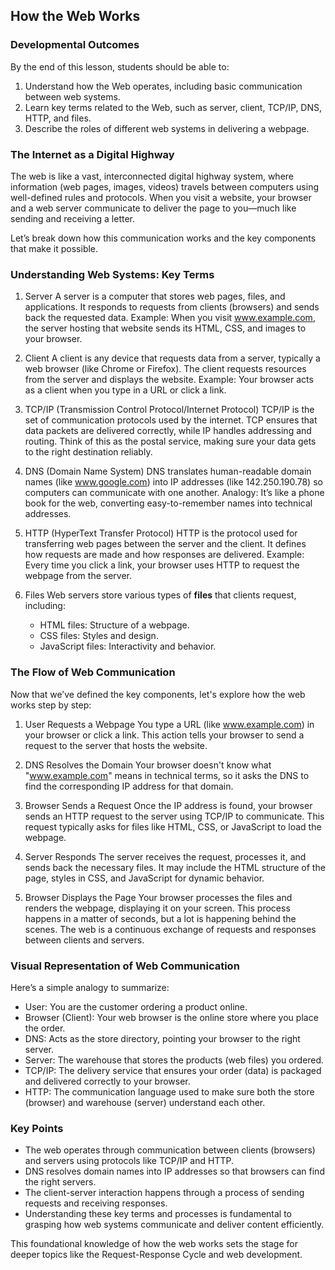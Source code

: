 ## How the Web Works

### Developmental Outcomes
By the end of this lesson, students should be able to:
1. Understand how the Web operates, including basic communication between web systems.
2. Learn key terms related to the Web, such as server, client, TCP/IP, DNS, HTTP, and files.
3. Describe the roles of different web systems in delivering a webpage.


### The Internet as a Digital Highway
The web is like a vast, interconnected digital highway system, where information (web pages, images, videos) travels between computers using well-defined rules and protocols. When you visit a website, your browser and a web server communicate to deliver the page to you—much like sending and receiving a letter.

Let’s break down how this communication works and the key components that make it possible.


### Understanding Web Systems: Key Terms
1. Server
    A server is a computer that stores web pages, files, and applications. It responds to requests from clients (browsers) and sends back the requested data.
    Example: When you visit www.example.com, the server hosting that website sends its HTML, CSS, and images to your browser.

2. Client
    A client is any device that requests data from a server, typically a web browser (like Chrome or Firefox). The client requests resources from the server and displays the website.
    Example: Your browser acts as a client when you type in a URL or click a link.

3. TCP/IP (Transmission Control Protocol/Internet Protocol)
    TCP/IP is the set of communication protocols used by the internet. TCP ensures that data packets are delivered correctly, while IP handles addressing and routing.
    Think of this as the postal service, making sure your data gets to the right destination reliably.

4. DNS (Domain Name System)
    DNS translates human-readable domain names (like www.google.com) into IP addresses (like 142.250.190.78) so computers can communicate with one another.
    Analogy: It’s like a phone book for the web, converting easy-to-remember names into technical addresses.

5. HTTP (HyperText Transfer Protocol)
    HTTP is the protocol used for transferring web pages between the server and the client. It defines how requests are made and how responses are delivered.
    Example: Every time you click a link, your browser uses HTTP to request the webpage from the server.

6. Files
    Web servers store various types of **files** that clients request, including:

   - HTML files: Structure of a webpage.
   - CSS files: Styles and design.
   - JavaScript files: Interactivity and behavior.


### The Flow of Web Communication

Now that we’ve defined the key components, let's explore how the web works step by step:

1. User Requests a Webpage
    You type a URL (like www.example.com) in your browser or click a link. This action tells your browser to send a request to the server that hosts the website.

2. DNS Resolves the Domain
    Your browser doesn't know what "www.example.com" means in technical terms, so it asks the DNS to find the corresponding IP address for that domain.

3. Browser Sends a Request
     Once the IP address is found, your browser sends an HTTP request to the server using TCP/IP to communicate. This request typically asks for files like HTML, CSS, or JavaScript to load the webpage.

4. Server Responds
    The server receives the request, processes it, and sends back the necessary files. It may include the HTML structure of the page, styles in CSS, and JavaScript for dynamic behavior.

5. Browser Displays the Page
    Your browser processes the files and renders the webpage, displaying it on your screen.
    This process happens in a matter of seconds, but a lot is happening behind the scenes. The web is a continuous exchange of requests and responses between clients and servers.


### Visual Representation of Web Communication

Here’s a simple analogy to summarize:

   - User: You are the customer ordering a product online.
   - Browser (Client): Your web browser is the online store where you place the order.
   - DNS: Acts as the store directory, pointing your browser to the right server.
   - Server: The warehouse that stores the products (web files) you ordered.
   - TCP/IP: The delivery service that ensures your order (data) is packaged and delivered correctly to your browser.
   - HTTP: The communication language used to make sure both the store (browser) and warehouse (server) understand each other.

### Key Points
- The web operates through communication between clients (browsers) and servers using protocols like TCP/IP and HTTP.
- DNS resolves domain names into IP addresses so that browsers can find the right servers.
- The client-server interaction happens through a process of sending requests and receiving responses.
- Understanding these key terms and processes is fundamental to grasping how web systems communicate and deliver content efficiently.

This foundational knowledge of how the web works sets the stage for deeper topics like the Request-Response Cycle and web development.